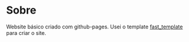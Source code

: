 # Sobre

Website básico criado com github-pages. Usei o template [fast_template](https://github.com/fastai/fast_template) para criar o site.

